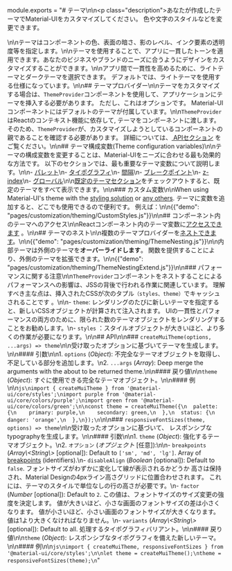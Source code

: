 module.exports = "# テーマ\n\n<p class=\"description\">あなたが作成したテーマでMaterial-UIをカスタマイズしてください。 色や文字のスタイルなどを変更できます。</p>\n\nテーマはコンポーネントの色、表面の暗さ、影のレベル、インク要素の透明度等を指定します。\n\nテーマを使用することで、アプリに一貫したトーンを適用できます。あなたのビジネスやブランドのニーズに合うようにデザインをカスタマイズすることができます。\n\nアプリ間で一貫性を高めるために、ライトテーマとダークテーマを選択できます。 デフォルトでは、ライトテーマを使用する仕様になっています。\n\n## テーマプロバイダー\n\nテーマをカスタマイズする場合は、`ThemeProvider`コンポーネントを使用して、アプリケーションにテーマを挿入する必要があります。 ただし、これはオプションです。 Material-UIコンポーネントにはデフォルトのテーマが付属しています。\n\n`ThemeProvider`はReactのコンテキスト機能に依存して, テーマをコンポーネントに渡します。 そのため、`ThemeProvider`が、カスタマイズしようとしているコンポーネントの親であることを確認する必要があります。 詳細については、[ APIセクション](/styles/api/#themeprovider) をご覧ください。\n\n## テーマ構成変数(Theme configuration variables)\n\nテーマの構成変数を変更することは、Material-UIをニーズに合わせる最も効果的な方法です。 以下のセクションでは、最も重要なテーマ変数について説明します。\n\n- [パレット](/customization/palette/)\n- [タイポグラフィ](/customization/typography/)\n- [間隔](/customization/spacing/)\n- [ブレークポイント](/customization/breakpoints/)\n- [z-index](/customization/z-index/)\n- [グローバル](/customization/globals/)\n\n[既定のテーマセクション](/customization/default-theme/)をチェックアウトすると、既定のテーマをすべて表示できます。\n\n### カスタム変数\n\nWhen using Material-UI's theme with the [styling solution](/styles/basics/) or [any others](/guides/interoperability/#themeprovider). テーマに変数を追加すると、どこでも使用できるので便利です。 例えば：\n\n{{\"demo\": \"pages/customization/theming/CustomStyles.js\"}}\n\n## コンポーネント内のテーマへのアクセス\n\nReactコンポーネント内のテーマ変数に[アクセスできます](/styles/advanced/#accessing-the-theme-in-a-component) 。\n\n## テーマのネスト\n\n複数のテーマプロバイダーを[ネストできます](/styles/advanced/#theme-nesting)。\n\n{{\"demo\": \"pages/customization/theming/ThemeNesting.js\"}}\n\n内部テーマは外側のテーマを**オーバーライドします**。 関数を提供することにより、外側のテーマを拡張できます。\n\n{{\"demo\": \"pages/customization/theming/ThemeNestingExtend.js\"}}\n\n### パフォーマンスに関する注意\n\n`ThemeProvider`コンポーネントをネストすることによるパフォーマンスへの影響は、JSSの背後で行われる作業に関連しています。 理解すべき主な点は、挿入されたCSSが次のタプル`（styles、theme）`でキャッシュされることです 。\n\n- `theme`: レンダリングのたびに新しいテーマを指定すると、新しいCSSオブジェクトが計算されて注入されます。 UIの一貫性とパフォーマンスの両方のために、限られた数のテーマオブジェクトをレンダリングすることをお勧めします。\n- `styles` ：スタイルオブジェクトが大きいほど、より多くの作業が必要になります。\n\n## API\n\n### `createMuiTheme(options, ...args) => theme`\n\n受け取ったオプションに基づいてテーマを生成します。\n\n#### 引数\n\n1. `options` (*Object*): 不完全なテーマオブジェクトを取得し、不足している部分を追加します。\n2. `...args` (*Array*): Deep merge the arguments with the about to be returned theme.\n\n#### 戻り値\n\n`theme` (*Object*): すぐに使用できる完全なテーマオブジェクト。\n\n#### 例\n\n```js\nimport { createMuiTheme } from '@material-ui/core/styles';\nimport purple from '@material-ui/core/colors/purple';\nimport green from '@material-ui/core/colors/green';\n\nconst theme = createMuiTheme({\n  palette: {\n    primary: purple,\n    secondary: green,\n  },\n  status: {\n    danger: 'orange',\n  },\n});\n```\n\n### `responsiveFontSizes(theme, options) => theme`\n\n受け取ったオプションに基づいて、 レスポンシブなtypographyを生成します。\n\n#### 引数\n\n1. `theme` (*Object*): 強化するテーマオブジェクト。\n2. `オプション` (*オプジェクト* [任意]):\n\n- `breakpoints` (*Array\\<String\\>* [optional]): Default to `['sm', 'md', 'lg']`. Array of [breakpoints](/customization/breakpoints/) (identifiers).\n- `disableAlign` (*Boolean* [optional]): Default to `false`. フォントサイズがわずかに変化して線が表示されるかどうか 高さは保持され、Material Designの4pxライン高さグリッドに位置合わせされます。 これには、テーマのスタイルで単位なしの行の高さが必要です。\n- `factor` (*Number* [optional]): Default to `2`. この値は、フォントサイズのサイズ変更の強度を決定します。 値が大きいほど、小さな画面のフォントサイズの差は小さくなります。 値が小さいほど、小さい画面のフォントサイズが大きくなります。 値は1より大きくなければなりません。\n- `variants` (*Array\\<String\\>* [optional]): Default to all. 処理するタイポグラフィバリアント。\n\n#### 戻り値\n\n`theme` (*Object*): レスポンシブなタイポグラフィを備えた新しいテーマ。\n\n#### 例\n\n```js\nimport { createMuiTheme, responsiveFontSizes } from '@material-ui/core/styles';\n\nlet theme = createMuiTheme();\ntheme = responsiveFontSizes(theme);\n```"